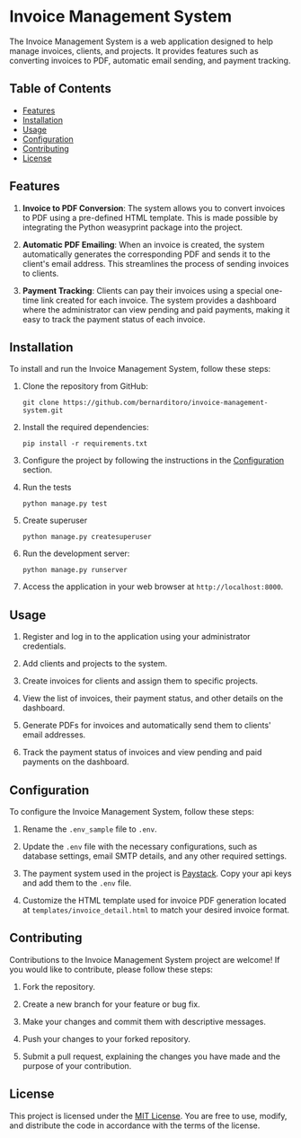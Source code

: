# Invoice Management System

The Invoice Management System is a web application designed to help manage invoices, clients, and projects. It provides features such as converting invoices to PDF, automatic email sending, and payment tracking.

## Table of Contents

- [Features](#features)
- [Installation](#installation)
- [Usage](#usage)
- [Configuration](#configuration)
- [Contributing](#contributing)
- [License](#license)

## Features

1. **Invoice to PDF Conversion**: The system allows you to convert invoices to PDF using a pre-defined HTML template. This is made possible by integrating the Python weasyprint package into the project.

2. **Automatic PDF Emailing**: When an invoice is created, the system automatically generates the corresponding PDF and sends it to the client's email address. This streamlines the process of sending invoices to clients.

3. **Payment Tracking**: Clients can pay their invoices using a special one-time link created for each invoice. The system provides a dashboard where the administrator can view pending and paid payments, making it easy to track the payment status of each invoice.

## Installation

To install and run the Invoice Management System, follow these steps:

1. Clone the repository from GitHub:

   ```
   git clone https://github.com/bernarditoro/invoice-management-system.git
   ```

2. Install the required dependencies:

   ```
   pip install -r requirements.txt
   ```

3. Configure the project by following the instructions in the [Configuration](#configuration) section.

4. Run the tests
   ```
   python manage.py test
   ```

5. Create superuser
   ```
   python manage.py createsuperuser
   ```

6. Run the development server:

   ```
   python manage.py runserver
   ```

7. Access the application in your web browser at `http://localhost:8000`.

## Usage

1. Register and log in to the application using your administrator credentials.

2. Add clients and projects to the system.

3. Create invoices for clients and assign them to specific projects.

4. View the list of invoices, their payment status, and other details on the dashboard.

5. Generate PDFs for invoices and automatically send them to clients' email addresses.

6. Track the payment status of invoices and view pending and paid payments on the dashboard.

## Configuration

To configure the Invoice Management System, follow these steps:

1. Rename the `.env_sample` file to `.env`.

2. Update the `.env` file with the necessary configurations, such as database settings, email SMTP details, and any other required settings.

3. The payment system used in the project is [Paystack](https://paystack.com/). Copy your api keys and add them to the `.env` file.

4. Customize the HTML template used for invoice PDF generation located at `templates/invoice_detail.html` to match your desired invoice format.

## Contributing

Contributions to the Invoice Management System project are welcome! If you would like to contribute, please follow these steps:

1. Fork the repository.

2. Create a new branch for your feature or bug fix.

3. Make your changes and commit them with descriptive messages.

4. Push your changes to your forked repository.

5. Submit a pull request, explaining the changes you have made and the purpose of your contribution.

## License

This project is licensed under the [MIT License](LICENSE). You are free to use, modify, and distribute the code in accordance with the terms of the license.
